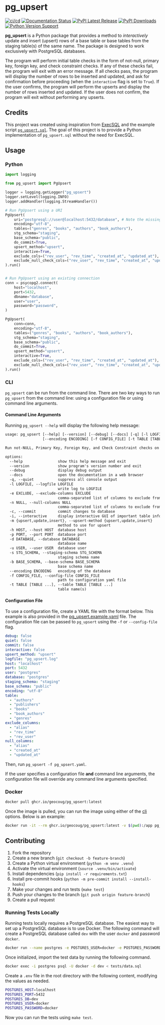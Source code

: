 # pg_upsert

[![ci/cd](https://github.com/geocoug/pg_upsert/actions/workflows/ci-cd.yml/badge.svg)](https://github.com/geocoug/pg_upsert/actions/workflows/ci-cd.yml)
[![Documentation Status](https://readthedocs.org/projects/pg-upsert/badge/?version=latest)](https://pg-upsert.readthedocs.io/en/latest/?badge=latest)
[![PyPI Latest Release](https://img.shields.io/pypi/v/pg_upsert.svg)](https://pypi.org/project/pg_upsert/)
[![PyPI Downloads](https://img.shields.io/pypi/dm/pg_upsert.svg?label=pypi%20downloads)](https://pypi.org/project/pg_upsert/)
[![Python Version Support](https://img.shields.io/pypi/pyversions/pg_upsert.svg)](https://pypi.org/project/pg_upsert/)

**pg_upsert** is a Python package that provides a method to *interactively* update and insert (upsert) rows of a base table or base tables from the staging table(s) of the same name. The package is designed to work exclusively with PostgreSQL databases.

The program will perform initial table checks in the form of not-null, primary key, foreign key, and check constraint checks. If any of these checks fail, the program will exit with an error message. If all checks pass, the program will display the number of rows to be inserted and updated, and ask for confirmation before proceeding (when the `interactive` flag is set to `True`). If the user confirms, the program will perform the upserts and display the number of rows inserted and updated. If the user does not confirm, the program will exit without performing any upserts.

## Credits

This project was created using inspiration from [ExecSQL](https://execsql.readthedocs.io/en/latest/index.html) and the example script [`pg_upsert.sql`](https://osdn.net/projects/execsql-upsert/). The goal of this project is to provide a Python implementation of `pg_upsert.sql` without the need for ExecSQL.

## Usage

### Python

```python
import logging

from pg_upsert import PgUpsert

logger = logging.getLogger("pg_upsert")
logger.setLevel(logging.INFO)
logger.addHandler(logging.StreamHandler())

# Run PgUpsert using a URI
PgUpsert(
    uri="postgresql://user@localhost:5432/database", # Note the missing password. pg_upsert will prompt for the password.
    encoding="utf-8",
    tables=("genres", "books", "authors", "book_authors"),
    stg_schema="staging",
    base_schema="public",
    do_commit=True,
    upsert_method="upsert",
    interactive=True,
    exclude_cols=("rev_user", "rev_time", "created_at", "updated_at"),
    exclude_null_check_cols=("rev_user", "rev_time", "created_at", "updated_at", "alias"),
).run()


# Run PgUpsert using an existing connection
conn = psycopg2.connect(
    host="localhost",
    port=5432,
    dbname="database",
    user="user",
    password="password",
)

PgUpsert(
    conn=conn,
    encoding="utf-8",
    tables=("genres", "books", "authors", "book_authors"),
    stg_schema="staging",
    base_schema="public",
    do_commit=True,
    upsert_method="upsert",
    interactive=True,
    exclude_cols=("rev_user", "rev_time", "created_at", "updated_at"),
    exclude_null_check_cols=("rev_user", "rev_time", "created_at", "updated_at", "alias"),
).run()
```

### CLI

`pg_upsert` can be run from the command line. There are two key ways to run `pg_upsert` from the command line: using a configuration file or using command line arguments.

#### Command Line Arguments

Running `pg_upsert --help` will display the following help message:

```txt
usage: pg_upsert [--help] [--version] [--debug] [--docs] [-q] [-l LOGFILE] [-e EXCLUDE] [-n NULL] [-c] [-i] [-m {upsert,update,insert}] [-h HOST] [-p PORT] [-d DATABASE] [-u USER] [-s STG_SCHEMA] [-b BASE_SCHEMA]
                 [--encoding ENCODING] [-f CONFIG_FILE] [-t TABLE [TABLE ...]]

Run not-NULL, Primary Key, Foreign Key, and Check Constraint checks on staging tables then update and insert (upsert) data from staging tables to base tables.

options:
  --help                show this help message and exit
  --version             show program's version number and exit
  --debug               display debug output
  --docs                open the documentation in a web browser
  -q, --quiet           suppress all console output
  -l LOGFILE, --logfile LOGFILE
                        write log to LOGFILE
  -e EXCLUDE, --exclude-columns EXCLUDE
                        comma-separated list of columns to exclude from null checks
  -n NULL, --null-columns NULL
                        comma-separated list of columns to exclude from null checks
  -c, --commit          commit changes to database
  -i, --interactive     display interactive GUI of important table information
  -m {upsert,update,insert}, --upsert-method {upsert,update,insert}
                        method to use for upsert
  -h HOST, --host HOST  database host
  -p PORT, --port PORT  database port
  -d DATABASE, --database DATABASE
                        database name
  -u USER, --user USER  database user
  -s STG_SCHEMA, --staging-schema STG_SCHEMA
                        staging schema name
  -b BASE_SCHEMA, --base-schema BASE_SCHEMA
                        base schema name
  --encoding ENCODING   encoding of the database
  -f CONFIG_FILE, --config-file CONFIG_FILE
                        path to configuration yaml file
  -t TABLE [TABLE ...], --table TABLE [TABLE ...]
                        table name(s)
```

#### Configuration File

To use a configuration file, create a YAML file with the format below. This example is also provided in the [pg_upsert.example.yaml](./pg_upsert.example.yaml) file. The configuration file can be passed to `pg_upsert` using the `-f` or `--config-file` flag.

```yaml
debug: false
quiet: false
commit: false
interactive: false
upsert_method: "upsert"
logfile: "pg_upsert.log"
host: "localhost"
port: 5432
user: "postgres"
database: "postgres"
staging_schema: "staging"
base_schema: "public"
encoding: "utf-8"
table:
  - "authors"
  - "publishers"
  - "books"
  - "book_authors"
  - "genres"
exclude_columns:
  - "alias"
  - "rev_time"
  - "rev_user"
null_columns:
  - "alias"
  - "created_at"
  - "updated_at"
```

Then, run `pg_upsert -f pg_upsert.yaml`.

If the user specifies a configuration file **and** command line arguments, the configuration file will override any command line arguments specified.

### Docker

```sh
docker pull ghcr.io/geocoug/pg_upsert:latest
```

Once the image is pulled, you can run the image using either of the [cli](#cli) options. Below is an example:

```sh
docker run -it --rm ghcr.io/geocoug/pg_upsert:latest -v $(pwd):/app pg_upsert --help
```

## Contributing

1. Fork the repository
2. Create a new branch (`git checkout -b feature-branch`)
3. Create a Python virtual environment (`python -m venv .venv`)
4. Activate the virtual environment (`source .venv/bin/activate`)
5. Install dependencies (`pip install -r requirements.txt`)
6. Install pre-commit hooks (`python -m pre-commit install --install-hooks`)
7. Make your changes and run tests (`make test`)
8. Push your changes to the branch (`git push origin feature-branch`)
9. Create a pull request

### Running Tests Locally

Running tests locally requires a PostgreSQL database. The easiest way to set up a PostgreSQL database is to use Docker. The following command will create a PostgreSQL database called `dev` with the user `docker` and password `docker`.

```sh
docker run --name postgres -e POSTGRES_USER=docker -e POSTGRES_PASSWORD=docker -e POSTGRES_DB=dev -p 5432:5432 -d postgres
```

Once initialized, import the test data by running the following command.

```sh
docker exec -i postgres psql -U docker -d dev < tests/data.sql
```

Create a `.env` file in the root directory with the following content, modifying the values as needed.

```sh
POSTGRES_HOST=localhost
POSTGRES_PORT=5432
POSTGRES_DB=dev
POSTGRES_USER=docker
POSTGRES_PASSWORD=docker
```

Now you can run the tests using `make test`.
